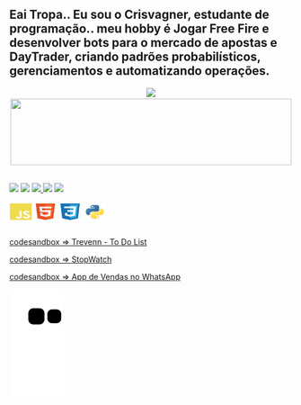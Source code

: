 ## Eai Tropa.. Eu sou o Crisvagner, estudante de programação.. meu hobby é Jogar Free Fire e desenvolver bots para o mercado de apostas e DayTrader, criando padrões probabilísticos, gerenciamentos e automatizando operações.
<div align="center">
  <a href="https://github.com/crisvagner">
  <img height="180em" src="https://github-readme-stats.vercel.app/api?username=crisvagner&show_icons=true&theme=dracula&include_all_commits=true&count_private="/> <img height="118" width="500" src="https://github-readme-stats.vercel.app/api/top-langs/?username=crisvagner&layout=compact&langs_count=7&theme=dracula"/>
</div>

##

<div>
    <a href = "mailto:crisvagnersd@gmail.com"><img src="https://img.shields.io/badge/-Gmail-%23333?style=for-the-badge&logo=gmail&logoColor=white" target="_blank"></a>
    <a href="https://www.linkedin.com/in/crisvagner-santos" target="_blank"><img src="https://img.shields.io/badge/-LinkedIn-%230077B5?style=for-the-badge&logo=linkedin&logoColor=white" target="_blank"></a>
    <a href="https://instagram.com/crisvagnersd" target="_blank"><img src="https://img.shields.io/badge/-Instagram-%23E4405F?style=for-the-badge&logo=instagram&logoColor=white" target="_blank">
    </a>
    <a href="https://www.twitch.tv/crisvagnersd" target="_blank"><img src="https://img.shields.io/badge/Twitch-9146FF?style=for-the-badge&logo=twitch&logoColor=white" target="_blank"></a>
    <a href="https://www.youtube.com/NAOFACOVIDEOS" target="_blank"><img src="https://img.shields.io/badge/YouTube-FF0000?style=for-the-badge&logo=youtube&logoColor=white" target="_blank">
    </a>
</div>

<div style="display: inline_block"><br>
  <img align="center" alt="eokrizz-Js" height="30" width="40" src="https://raw.githubusercontent.com/devicons/devicon/master/icons/javascript/javascript-plain.svg">
  <img align="center" alt="eokrizz-HTML" height="30" width="40" src="https://raw.githubusercontent.com/devicons/devicon/master/icons/html5/html5-original.svg">
  <img align="center" alt="eokrizz-CSS" height="30" width="40" src="https://raw.githubusercontent.com/devicons/devicon/master/icons/css3/css3-original.svg">
  <img align="center" alt="eokrizz-Python" height="30" width="40" src="https://raw.githubusercontent.com/devicons/devicon/master/icons/python/python-original.svg">
  
##

[codesandbox => Trevenn - To Do List](https://5kz1eg.csb.app/)

[codesandbox => StopWatch](https://t19ryf.csb.app/)

[codesandbox => App de Vendas no WhatsApp](https://1x1801.csb.app/)

![Snake animation](https://github.com/crisvagner/crisvagner/blob/output/github-contribution-grid-snake.svg)

</div>
